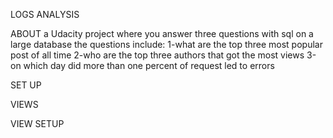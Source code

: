 LOGS ANALYSIS

ABOUT
a Udacity project where you answer three questions with sql on a large database
the questions include:
1-what are the top three most popular post of all time
2-who are the top three authors that got the most views
3-on which day did more than one percent of request led to errors

SET UP

VIEWS

VIEW SETUP
